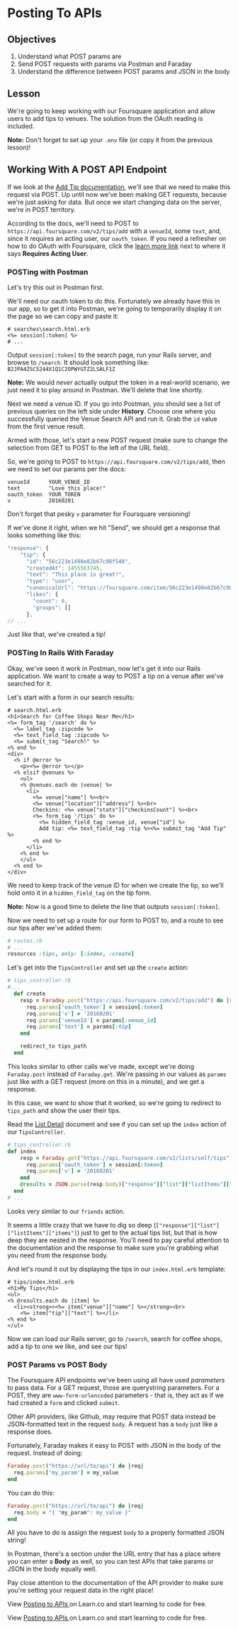 # Posting To APIs

## Objectives

  1. Understand what POST params are
  2. Send POST requests with params via Postman and Faraday
  3. Understand the difference between POST params and JSON in the body

## Lesson

We're going to keep working with our Foursquare application and allow users to add tips to venues. The solution from the OAuth reading is included.

**Note:** Don't forget to set up your `.env` file (or copy it from the previous lesson)!

## Working With A POST API Endpoint

If we look at the [Add Tip documentation](https://developer.foursquare.com/docs/tips/add), we'll see that we need to make this request via POST. Up until now we've been making GET requests, because we're just asking for data. But once we start changing data on the server, we're in POST territory.

According to the docs, we'll need to POST to `https://api.foursquare.com/v2/tips/add` with a `venueId`, some `text`, and, since it requires an acting user, our `oauth_token`. If you need a refresher on how to do OAuth with Foursquare, click the [learn more link](https://developer.foursquare.com/overview/auth) next to where it says **Requires Acting User**.

### POSTing with Postman

Let's try this out in Postman first.

We'll need our oauth token to do this. Fortunately we already have this in our app, so to get it into Postman, we're going to temporarily display it on the page so we can copy and paste it:

```erb
# searches\search.html.erb
<%= session[:token] %>
# ...
```

Output `session[:token]` to the search page, run your Rails server, and browse to `/search`. It should look something like: `B2JPA4ZSC5244X1Q1C2OPWYGTZ2LSALF1Z`

**Note:** We would *never* actually output the token in a real-world scenario, we just need it to play around in Postman. We'll delete that line shortly.

Next we need a venue ID. If you go into Postman, you should see a list of previous queries on the left side under **History**. Choose one where you successfully queried the Venue Search API and run it. Grab the `id` value from the first venue result.

Armed with those, let's start a new POST request (make sure to change the selection from GET to POST to the left of the URL field).

So, we're going to POST to `https://api.foursquare.com/v2/tips/add`, then we need to set our params per the docs:

```
venueId      YOUR_VENUE_ID
text         "Love this place!"
oauth_token  YOUR_TOKEN
v            20160201
```

Don't forget that pesky `v` parameter for Foursquare versioning!

If we've done it right, when we hit "Send", we should get a response that looks something like this:

```javascript
"response": {
    "tip": {
      "id": "56c223e1498e82b67c98f548",
      "createdAt": 1455563745,
      "text": "This place is great!",
      "type": "user",
      "canonicalUrl": "https://foursquare.com/item/56c223e1498e82b67c98f548",
      "likes": {
        "count": 0,
        "groups": []
      },
// ...
```

Just like that, we've created a tip!

### POSTing In Rails With Faraday

Okay, we've seen it work in Postman, now let's get it into our Rails application. We want to create a way to POST a tip on a venue after we've searched for it.

Let's start with a form in our search results:

```erb
# search.html.erb
<h1>Search for Coffee Shops Near Me</h1>
<%= form_tag '/search' do %>
  <%= label_tag :zipcode %>
  <%= text_field_tag :zipcode %>
  <%= submit_tag "Search!" %>
<% end %>
<div>
  <% if @error %>
    <p><%= @error %></p>
  <% elsif @venues %>
    <ul>
    <% @venues.each do |venue| %>
      <li>
        <%= venue["name"] %><br>
        <%= venue["location"]["address"] %><br>
        Checkins: <%= venue["stats"]["checkinsCount"] %><br>
        <%= form_tag '/tips' do %>
          <%= hidden_field_tag :venue_id, venue["id"] %>
          Add tip: <%= text_field_tag :tip %><%= submit_tag "Add Tip" %>
        <% end %>
      </li>
    <% end %>
    </ul>
  <% end %>
</div>
```

We need to keep track of the venue ID for when we create the tip, so we'll hold onto it in a `hidden_field_tag` on the tip form.

**Note:** Now is a good time to delete the line that outputs `session[:token]`.

Now we need to set up a route for our form to POST to, and a route to see our tips after we've added them:

```ruby
# routes.rb
# ...
resources :tips, only: [:index, :create]
```

Let's get into the `TipsController` and set up the `create` action:

```ruby
# tips_controller.rb
#...
  def create
    resp = Faraday.post("https://api.foursquare.com/v2/tips/add") do |req|
      req.params['oauth_token'] = session[:token]
      req.params['v'] = '20160201'
      req.params['venueId'] = params[:venue_id]
      req.params['text'] = params[:tip]
    end

    redirect_to tips_path
  end
```

This looks similar to other calls we've made, except we're doing `Faraday.post` instead of `Faraday.get`. We're passing in our values as `params` just like with a GET request (more on this in a minute), and we get a response.

In this case, we want to show that it worked, so we're going to redirect to `tips_path` and show the user their tips.

Read the [List Detail](https://developer.foursquare.com/docs/lists/lists) document and see if you can set up the `index` action of our `TipsController`.

```ruby
# tips_controller.rb
def index
    resp = Faraday.get("https://api.foursquare.com/v2/lists/self/tips") do |req|
      req.params['oauth_token'] = session[:token]
      req.params['v'] = '20160201'
    end
    @results = JSON.parse(resp.body)["response"]["list"]["listItems"]["items"]
  end
# ...
```

Looks very similar to our `friends` action.

It seems a little crazy that we have to dig so deep (`["response"]["list"]["listItems"]["items"]`) just to get to the actual tips list, but that is how deep they are nested in the response. You'll need to pay careful attention to the documentation and the response to make sure you're grabbing what you need from the response body.

And let's round it out by displaying the tips in our `index.html.erb` template:

```erb
# tips/index.html.erb
<h1>My Tips</h1>
<ul>
<% @results.each do |item| %>
  <li><strong>><%= item["venue"]["name"] %></strong><br>
    <%= item["tip"]["text"] %></li>
<% end %>
</ul>
```

Now we can load our Rails server, go to `/search`, search for coffee shops, add a tip to one we like, and see our tips!

### POST Params vs POST Body

The Foursquare API endpoints we've been using all have used *parameters* to pass data. For a GET request, those are querystring parameters. For a POST, they are `www-form-urlencoded` parameters - that is, they act as if we had created a `form` and clicked `submit`.

Other API providers, like Github, may require that POST data instead be JSON-formatted text in the request `body`. A request has a `body` just like a response does.

Fortunately, Faraday makes it easy to POST with JSON in the body of the request. Instead of doing:

```ruby
Faraday.post("https://url/to/api") do |req|
  req.params['my_param'] = my_value
end
```

You can do this:

```ruby
Faraday.post("https://url/to/api") do |req|
  req.body = "{ "my_param": my_value }"
end
```

All you have to do is assign the request `body` to a properly formatted JSON string!

In Postman, there's a section under the URL entry that has a place where you can enter a **Body** as well, so you can test APIs that take params or JSON in the body equally well.

Pay close attention to the documentation of the API provider to make sure you're setting your request data in the right place!

<p data-visibility='hidden'>View <a href='https://learn.co/lessons/ruby-posting-requests'>Posting to APIs </a> on Learn.co and start learning to code for free.</p>

<p class='util--hide'>View <a href='https://learn.co/lessons/ruby-posting-requests'>Posting to APIs </a> on Learn.co and start learning to code for free.</p>

